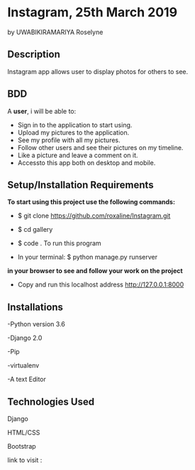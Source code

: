 # Instagram, 25th March 2019

by UWABIKIRAMARIYA Roselyne

## Description

Instagram app allows user  to display  photos for others to see.

## BDD

A **user**, i will be able to:

* Sign in to the application to start using.
* Upload my pictures to the application.
* See my profile with all my pictures.
* Follow other users and see their pictures on my timeline.
* Like a picture and leave a comment on it.
* Accessto this app  both on desktop and mobile.

## Setup/Installation Requirements

**To start using this project use the following commands:**
* $ git clone https://github.com/roxaline/Instagram.git

* $ cd gallery

* $ code . To run this program

* In your terminal:
$ python manage.py runserver

**in your browser to see and follow your work on the project**

* Copy and run this localhost address http://127.0.0.1:8000

## Installations
-Python version 3.6

-Django 2.0

-Pip

-virtualenv

-A text Editor

## Technologies Used

Django

HTML/CSS

Bootstrap

link to visit : 

